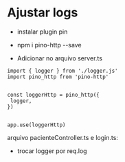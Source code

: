 # Ajustar logs


* instalar plugin pin

- npm i pino-http --save


 * Adicionar no arquivo server.ts

 ````
 import { logger } from './logger.js'
import pino_http from 'pino-http'


const loggerHttp = pino_http({
  logger,
})


app.use(loggerHttp)

````

arquivo pacienteController.ts e login.ts:

- trocar logger por  req.log


